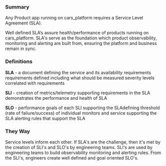 ### Summary

Any Product app running on cars_platform requires a Service Level Agreement (SLA).

Well defined SLA‘s assure health/performance of products running on cars_platform. SLA's serve as
the foundation which product observability, monitoring and alerting are built from, ensuring the platform and business remain in sync.

### Definitions

**SLA** - a document defining the service and its availability requirements
requirements defined including what should be measured
severity levels correlated with requirements

**SLI** - creation of metrics/telemetry supporting requirements in the SLA demonstrates the performance and health of SLA

**SLO** - performance goals of each SLI supporting the SLAdefining threshold (rate of failure/success)  of individual monitors and service supporting the SLA
alerting rules that support the SLA

### They Way

Service levels inform each other. If SLA's are the challenge, then it's met by the creation of SLI's
and SLO's by engineering teams. SLI's are used by engineering teams to build observability 
monitoring and alerting rules. From the SLI's, engineers create well defined and goal oriented SLO's.

